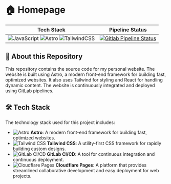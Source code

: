 # 🏠 Homepage

| Tech Stack | Pipeline Status |
| :--------: | :-------------: |
| ![JavaScript](https://img.shields.io/badge/javascript-%23323330.svg?style=for-the-badge&logo=javascript&logoColor=%23F7DF1E) ![Astro](https://img.shields.io/badge/astro-%232C2052.svg?style=for-the-badge&logo=astro&logoColor=white) ![TailwindCSS](https://img.shields.io/badge/tailwindcss-%2338B2AC.svg?style=for-the-badge&logo=tailwind-css&logoColor=white) | [![Gitlab Pipeline Status](https://img.shields.io/gitlab/pipeline-status/wolf-yuan%2Fwebsite?style=for-the-badge&logo=cloudflare&logoColor=white)](https://gitlab.com/wolf-yuan/website/-/pipelines) |


## 📖 About this Repository

This repository contains the source code for my personal website. The website is built using Astro, a modern front-end framework for building fast, optimized websites. It also uses Tailwind for styling and React for handling dynamic content. The website is continuously integrated and deployed using GitLab pipelines.

## 🛠️ Tech Stack

The technology stack used for this project includes:

- ![Astro](https://img.shields.io/badge/-000000?style=flat&logo=astro&logoColor=white) **Astro**: A modern front-end framework for building fast, optimized websites.
- ![Tailwind CSS](https://img.shields.io/badge/-38B2AC?style=flat&logo=tailwind-css&logoColor=white) **Tailwind CSS**: A utility-first CSS framework for rapidly building custom designs.
- ![GitLab CI/CD](https://img.shields.io/badge/-FCA121?style=flat&logo=gitlab&logoColor=white) **GitLab CI/CD**: A tool for continuous integration and continuous deployment.
- ![Cloudflare Pages](https://img.shields.io/badge/-F38020?style=flat&logo=cloudflare&logoColor=white) **Cloudflare Pages**: A platform that provides streamlined collaborative development and easy deployment for web projects.
